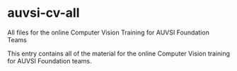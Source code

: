 # auvsi-cv-all
All files for the online Computer Vision Training for AUVSI Foundation Teams

This entry contains all of the material for the online Computer Vision training for AUVSI Foundation teams.